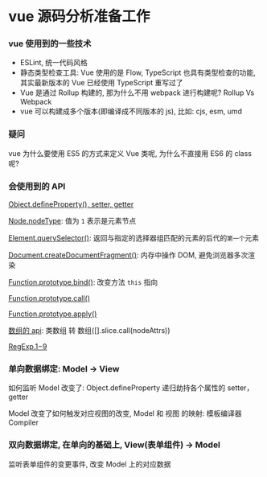 # vue 源码分析准备工作

### vue 使用到的一些技术

- ESLint, 统一代码风格
- 静态类型检查工具: Vue 使用的是 Flow, TypeScript 也具有类型检查的功能, 其实最新版本的 Vue 已经使用 TypeScript 重写过了
- Vue 是通过 Rollup 构建的, 那为什么不用 webpack 进行构建呢? Rollup Vs Webpack
- vue 可以构建成多个版本(即编译成不同版本的 js), 比如: cjs, esm, umd

### 疑问

vue 为什么要使用 ES5 的方式来定义 Vue 类呢, 为什么不直接用 ES6 的 class 呢?

### 会使用到的 API

[Object.defineProperty(), setter, getter](https://developer.mozilla.org/zh-CN/docs/Web/JavaScript/Reference/Global_Objects/Object/defineProperty)

[Node.nodeType](https://developer.mozilla.org/zh-CN/docs/Web/API/Node/nodeType): 值为 `1` 表示是元素节点

[Element.querySelector()](https://developer.mozilla.org/zh-CN/docs/Web/API/Element/querySelector): 返回与指定的选择器组匹配的元素的后代的`第一个`元素

[Document.createDocumentFragment()](https://developer.mozilla.org/zh-CN/docs/Web/API/Document/createDocumentFragment): 内存中操作 DOM, 避免浏览器多次渲染

[Function.prototype.bind()](https://developer.mozilla.org/zh-CN/docs/Web/JavaScript/Reference/Global_Objects/Function/bind): 改变方法 `this` 指向

[Function.prototype.call()](https://developer.mozilla.org/en-US/docs/Web/JavaScript/Reference/Global_Objects/Function/call)

[Function.prototype.apply()](https://developer.mozilla.org/en-US/docs/Web/JavaScript/Reference/Global_Objects/Function/apply)

[数组的 api](https://developer.mozilla.org/zh-CN/docs/Web/JavaScript/Reference/Global_Objects/Array): 类数组 转 数组([].slice.call(nodeAttrs))

[RegExp.$1-$9](https://developer.mozilla.org/en-US/docs/Web/JavaScript/Reference/Global_Objects/RegExp/n)

### 单向数据绑定: Model -> View

如何监听 Model 改变了: Object.defineProperty 递归劫持各个属性的 setter，getter

Model 改变了如何触发对应视图的改变, Model 和 视图 的映射: 模板编译器 Compiler

### 双向数据绑定, 在单向的基础上, View(表单组件) -> Model

监听表单组件的变更事件, 改变 Model 上的对应数据
